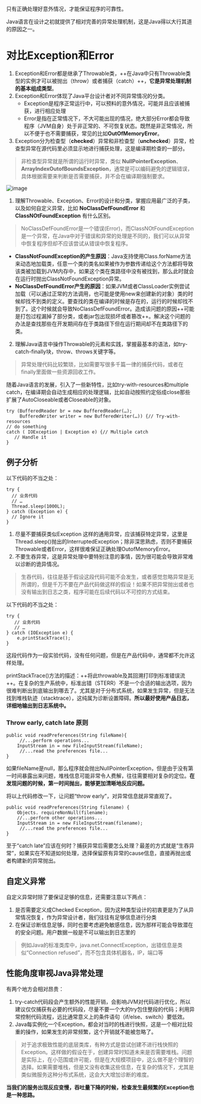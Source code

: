 只有正确处理好意外情况，才能保证程序的可靠性。

Java语言在设计之初就提供了相对完善的异常处理机制，这是Java得以大行其道的原因之一。

# 对比Exception和Error
1. Exception和Error都是继承了Throwable类，++在Java中只有Throwable类型的实例才可以被抛出（throw）或者捕获（catch）++，**它是异常处理机制的基本组成类型**。
2. Exception和Error体现了Java平台设计者对不同异常情况的分类。
    - Exception是程序正常运行中，可以预料的意外情况，可能并且应该被捕获，进行相应处理
    - Error是指在正常情况下，不大可能出现的情况，绝大部分Error都会导致程序（JVM自身）处于非正常的、不可恢复状态。既然是非正常情况，所以不便于也不需要捕获，常见的比如**OutOfMemoryError**。
3. Exception分为检查型（**checked**）异常和非检查型（**unchecked**）异常，检查型异常在源代码里必须显示地进行捕获处理，这是编译期检查的一部分。

> 非检查型异常就是所谓的运行时异常，类似 **NullPointerException**、**ArrayIndexOutofBoundsException**，通常是可以编码避免的逻辑错误，具体根据需要来判断是否需要捕获，并不会在编译期强制要求。

![image](https://static001.geekbang.org/resource/image/ac/00/accba531a365e6ae39614ebfa3273900.png)

1. 理解Throwable、Exception、Error的设计和分类，掌握应用最广泛的子类，以及如何自定义异常，比如 **NoClassDefFoundError** 和 **ClassNOtFoundException** 有什么区别。

> NoClassDefFoundError是一个错误(Error)，而ClassNOtFoundException是一个异常，在Java中对于错误和异常的处理是不同的，我们可以从异常中恢复程序但却不应该尝试从错误中恢复程序。

- **ClassNotFoundException的产生原因**：Java支持使用Class.forName方法来动态地加载类，任意一个类的类名如果被作为参数传递给这个方法都将导致该类被加载到JVM内存中，如果这个类在类路径中没有被找到，那么此时就会在运行时抛出ClassNotFoundException异常。
- **NoClassDefFoundError产生的原因**：如果JVM或者ClassLoader实例尝试加载（可以通过正常的方法调用，也可能是使用new来创建新的对象）类的时候却找不到类的定义。要查找的类在编译的时候是存在的，运行的时候却找不到了。这个时候就会导致NoClassDefFoundError。造成该问题的原因++可能是打包过程漏掉了部分类，或者jar包出现损坏或者篡改++。解决这个问题的办法是查找那些在开发期间存在于类路径下但在运行期间却不在类路径下的类。

2. 理解Java语言中操作Throwable的元素和实践，掌握最基本的语法，如try-catch-finally块，throw、throws关键字等。

> 异常处理代码比较繁琐，比如需要写很多千篇一律的捕获代码，或者在finally里面做一些资源回收工作。

随着Java语言的发展，引入了一些新特性，比如try-with-resources和multiple catch，在编译期会自动生成相应的处理逻辑，比如自动按照约定俗成close那些扩展了AutoCloseable或者Closeable的对象。


```
try (BufferedReader br = new BufferedReader(…);
     BufferedWriter writer = new BufferedWriter(…)) {// Try-with-resources
// do something
catch ( IOException | Exception e) {// Multiple catch
   // Handle it
} 
```

## 例子分析
以下代码的不当之处：

```
try {
  // 业务代码
  // …
  Thread.sleep(1000L);
} catch (Exception e) {
  // Ignore it
}
```
1. 尽量不要捕获类似Exception 这样的通用异常，应该捕获特定异常，这里是Thread.sleep()抛出的InterruptedException；除非深思熟虑，否则不要捕获Throwable或者Error，这样很难保证正确处理OutofMemoryError。
2. 不要生吞异常，这是异常处理中要特别注意的事情，因为很可能会导致非常难以诊断的诡异情况。

> 生吞代码，往往是基于假设这段代码可能不会发生，或者感觉忽略异常是无所谓的，但是千万不要在产品代码做这样的假设！如果不把异常抛出或者也没有输出到日志之类，程序可能在后续代码以不可控的方式结束。

以下代码的不当之处：
```
try {
   // 业务代码
   // …
} catch (IOException e) {
    e.printStackTrace();
}
```
这段代码作为一段实验代码，没有任何问题，但是在产品代码中，通常都不允许这样处理。

printStackTrace()方法的描述：++将此throwable及其回溯打印到标准错误流++。在复杂的生产系统中，标准出错（STERR）不是一个合适的输出选项，因为很难判断出到底输出到哪去了。尤其是对于分布式系统，如果发生异常，但是无法找到堆栈轨迹（stacktrace），这纯属为诊断设置障碍。**所以最好使用产品日志，详细地输出到日志系统中。**

### Throw early, catch late 原则

```
public void readPreferences(String fileName){
	 //...perform operations... 
	InputStream in = new FileInputStream(fileName);
	 //...read the preferences file...
}
```
如果fileName是null，那么程序就会抛出NullPointerException，但是由于没有第一时间暴露出来问题，堆栈信息可能非常令人费解，往往需要相对复杂的定位。**在发现问题的时候，第一时间抛出，能够更加清晰地反应问题。**

将以上代码修改一下，让问题“throw early”，对异常信息就非常直观了。

```
public void readPreferences(String filename) {
	Objects. requireNonNull(filename);
	//...perform other operations... 
	InputStream in = new FileInputStream(filename);
	 //...read the preferences file...
}
```
至于“catch late”应该在何时？捕获异常后需要怎么处理？最差的方式就是“生吞异常”，如果实在不知道如何处理，选择保留原有异常的cause信息，直接再抛出或者构建新的异常抛出。

## 自定义异常
自定义异常时除了要保证足够的信息，还需要注意以下两点：
1. 是否需要定义成Checked Exception，因为这种类型设计的初衷更是为了从异常情况恢复，作为异常设计者，我们往往有足够信息进行分类
2. 在保证诊断信息足够，同时也要考虑避免敏感信息，因为那样可能会导致潜在的安全问题。用户数据一般是不可以输出到日志里的
> 例如Java的标准类库中，java.net.ConnectException，出错信息是类似“Connection refused”，而不包含具体机器名，IP，端口等

## 性能角度审视Java异常处理

有两个地方会相对昂贵：
1. try-catch代码段会产生额外的性能开销，会影响JVM对代码进行优化，所以建议仅仅捕获有必要的代码段，尽量不要一个大的try包住整段的代码；利用异常控制代码流程，远比通常意义上的条件语句（if/else、switch）要低效。
2. Java每实例化一个Exception，都会对当时的栈进行快照，这是一个相对比较重的操作，如果发生的非常频繁，这个开销就不能被忽略了。

> 对于追求极致性能的底层类库，有种方式是尝试创建不进行栈快照的Exception。这样做的假设在于，创建异常时知道未来是否需要堆栈。问题是实际上，在小范围或许可能，但是在大规模项目中，这么做不是个理智的选择。如果需要堆栈，但是又没有收集这些信息，在复杂的情况下，尤其是类似微服务这种分布式系统，这会大大增加诊断的难度。

**当我们的服务出现反应变慢，吞吐量下降的时候，检查发生最频繁的Exception也是一种思路。**

